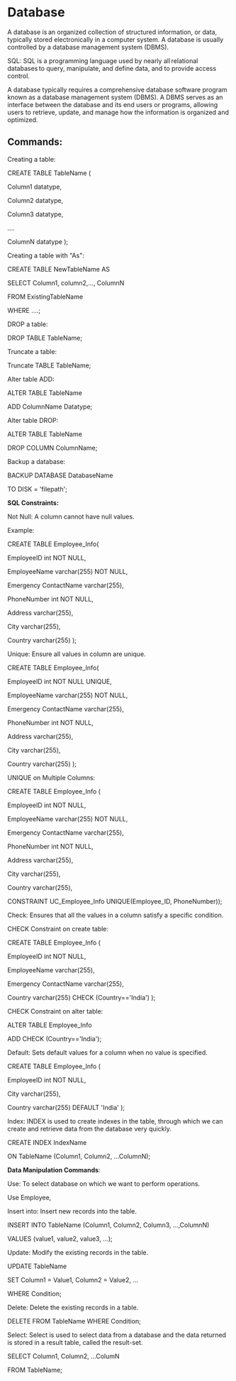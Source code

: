 # Database

A database is an organized collection of structured information, or data, typically stored electronically in a computer system. A database is usually controlled by a database management system (DBMS). 

SQL: SQL is a programming language used by nearly all relational databases to query, manipulate, and define data, and to provide access control.

A database typically requires a comprehensive database software program known as a database management system (DBMS). A DBMS serves as an interface between the database and its end users or programs, allowing users to retrieve, update, and manage how the information is organized and optimized. 

Commands:
--

Creating a table:

CREATE TABLE TableName (

Column1 datatype,

Column2 datatype,

Column3 datatype,

....

ColumnN datatype
);

Creating a table with "As":

CREATE TABLE NewTableName AS

SELECT Column1, column2,..., ColumnN

FROM ExistingTableName

WHERE ....;

DROP a table:

DROP TABLE TableName;

Truncate a table:

Truncate TABLE TableName;

Alter table ADD:

ALTER TABLE TableName

ADD ColumnName Datatype;

Alter table DROP:


ALTER TABLE TableName

DROP COLUMN ColumnName;

Backup a database:

BACKUP DATABASE DatabaseName

TO DISK = 'filepath';

**SQL Constraints:**

Not Null: A column cannot have null values.

Example:

CREATE TABLE Employee_Info(

EmployeeID int NOT NULL,

EmployeeName varchar(255) NOT NULL,

Emergency ContactName varchar(255),

PhoneNumber int NOT NULL,

Address varchar(255),

City varchar(255),

Country varchar(255)
);


Unique: Ensure all values in column are unique.

CREATE TABLE Employee_Info(

EmployeeID int NOT NULL UNIQUE,

EmployeeName varchar(255) NOT NULL,

Emergency ContactName varchar(255),

PhoneNumber int NOT NULL,

Address varchar(255),

City varchar(255),

Country varchar(255)
);

UNIQUE on Multiple Columns:
 
CREATE TABLE Employee_Info
(

EmployeeID int NOT NULL,

EmployeeName varchar(255) NOT NULL,

Emergency ContactName varchar(255),

PhoneNumber int NOT NULL,

Address varchar(255),

City varchar(255),

Country varchar(255),

CONSTRAINT UC_Employee_Info UNIQUE(Employee_ID, PhoneNumber));

Check: Ensures that all the values in a column satisfy a specific condition.

CHECK Constraint on create table:
 
CREATE TABLE Employee_Info
(

EmployeeID int NOT NULL,

EmployeeName varchar(255),

Emergency ContactName varchar(255),

Country varchar(255) CHECK (Country=='India')
);

CHECK Constraint on alter table:
 
ALTER TABLE Employee_Info

ADD CHECK (Country=='India');

Default: Sets default values for a column when no value is specified.

CREATE TABLE Employee_Info
(

EmployeeID int NOT NULL,

City varchar(255),

Country varchar(255) DEFAULT 'India'
);

Index: INDEX is used to create indexes in the table, through which we can create and retrieve data from the database very quickly.

CREATE INDEX IndexName

ON TableName (Column1, Column2, ...ColumnN);

**Data Manipulation Commands**:

Use: To select database on which we want to perform operations.

Use Employee,

Insert into: Insert new records into the table.

INSERT INTO TableName (Column1, Column2, Column3, ...,ColumnN)

VALUES (value1, value2, value3, ...);

Update: Modify the existing records in the table.

UPDATE TableName

SET Column1 = Value1, Column2 = Value2, ...

WHERE Condition;

Delete: Delete the existing records in a table.

DELETE FROM TableName WHERE Condition;

Select: Select is used to select data from a database and the data returned is stored in a result table, called the result-set.

SELECT Column1, Column2, ...ColumN

FROM TableName;

